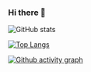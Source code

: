 ### Hi there 👋

![GitHub stats](https://github-readme-stats.vercel.app/api?username=fzinnah17&show_icons=true&theme=radical)

[![Top Langs](https://github-readme-stats.vercel.app/api/top-langs/?username=fzinnah17&layout=compact)](https://github.com/fzinnah17/github-readme-stats)

[![Github activity graph](https://activity-graph.herokuapp.com/graph?username=fzinnah17&theme=react-dark)](https://github.com/fzinnah17/github-readme-activity-graph)



<!--
**fzinnah17/fzinnah17** is a ✨ _special_ ✨ repository because its `README.md` (this file) appears on your GitHub profile.

Here are some ideas to get you started:

- 🔭 I’m currently working on ...
- 🌱 I’m currently learning ...
- 👯 I’m looking to collaborate on ...
- 🤔 I’m looking for help with ...
- 💬 Ask me about ...
- 📫 How to reach me: ...
- 😄 Pronouns: ...
- ⚡ Fun fact: ...
-->
